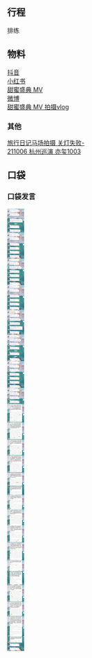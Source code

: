 ## 行程
排练
## 物料
[抖音](https://www.douyin.com/video/7047399436116331806)<br>
[小红书](http://www.xiaohongshu.com/discovery/item/61cd62970000000001028250)<br>
[甜蜜盛典 MV](https://weibo.com/2689280541/L8pqKexCv)<br>
[微博](https://weibo.com/5228056212/L8ueS7fvH)<br>
[甜蜜盛典 MV 拍摄vlog](https://weibo.com/2689280541/L8qomb1N2)
### 其他
[旅行日记马场拍摄 关灯失败-](https://weibo.com/6874698350/L8qNvtz4n)<br>
[211006 杭州巡演 亦玺1003](https://weibo.com/7410340783/L8uQ7CJx5)<br>
## 口袋
### 口袋发言
![口袋发言](./pocket48/imgs/messages1.jpeg)<br>